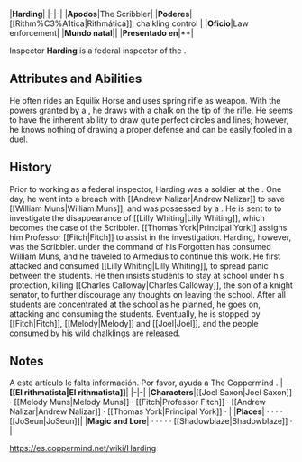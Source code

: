 |**Harding**|
|-|-|
|**Apodos**|The Scribbler|
|**Poderes**|[[Rithm%C3%A1tica\|Rithmática]], chalkling control |
|**Oficio**|Law enforcement|
|**Mundo natal**||
|**Presentado en**|**|

Inspector **Harding** is a federal inspector of the .

## Attributes and Abilities
He often rides an Equilix Horse and uses spring rifle as weapon. With the  powers granted by a , he draws with a chalk on the tip of the rifle. He seems to have the inherent ability to draw quite perfect circles and lines; however, he knows nothing of drawing a proper defense and can be easily fooled in a duel.

## History
Prior to working as a federal inspector, Harding was a soldier at the . One day, he went into a breach with [[Andrew Nalizar\|Andrew Nalizar]] to save [[William Muns\|William Muns]], and was possessed by a .
He is sent to  to investigate the disappearance of [[Lilly Whiting\|Lilly Whiting]], which becomes the case of the Scribbler.
[[Thomas York\|Principal York]] assigns him Professor [[Fitch\|Fitch]] to assist in the investigation.
Harding, however, was the Scribbler.  under the command of his Forgotten has consumed William Muns, and he traveled to Armedius to continue this work. He first attacked and consumed [[Lilly Whiting\|Lilly Whiting]], to spread panic between the students. He then insists students to stay at school under his protection, killing [[Charles Calloway\|Charles Calloway]], the son of a knight senator, to further discourage any thoughts on leaving the school. After all students are concentrated at the school as he planned, he goes on, attacking and consuming the students. Eventually, he is stopped by [[Fitch\|Fitch]], [[Melody\|Melody]] and [[Joel\|Joel]], and the people consumed by his wild chalklings are released.

## Notes

A este artículo le falta información. Por favor, ayuda a The Coppermind .
|**[[El rithmatista\|El rithmatista]]**|
|-|-|
|**Characters**|[[Joel Saxon\|Joel Saxon]] · [[Melody Muns\|Melody Muns]] · [[Fitch\|Professor Fitch]] · [[Andrew Nalizar\|Andrew Nalizar]] · [[Thomas York\|Principal York]] · |
|**Places**| ·  ·  ·  · [[JoSeun\|JoSeun]]|
|**Magic and Lore**| ·  ·  ·  ·  · [[Shadowblaze\|Shadowblaze]] · |



https://es.coppermind.net/wiki/Harding